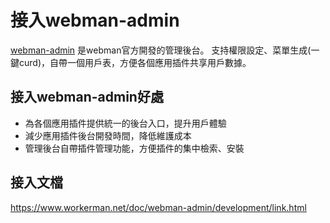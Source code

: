 # 接入webman-admin

[webman-admin](https://www.workerman.net/plugin/82) 是webman官方開發的管理後台。
支持權限設定、菜單生成(一鍵curd)，自帶一個用戶表，方便各個應用插件共享用戶數據。

## 接入webman-admin好處

* 為各個應用插件提供統一的後台入口，提升用戶體驗
* 減少應用插件後台開發時間，降低維護成本
* 管理後台自帶插件管理功能，方便插件的集中檢索、安裝

## 接入文檔
https://www.workerman.net/doc/webman-admin/development/link.html